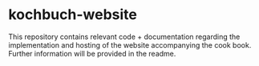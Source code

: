 # kochbuch-website
This repository contains relevant code + documentation regarding the implementation and hosting of the website accompanying the cook book. Further information will be provided in the readme.
